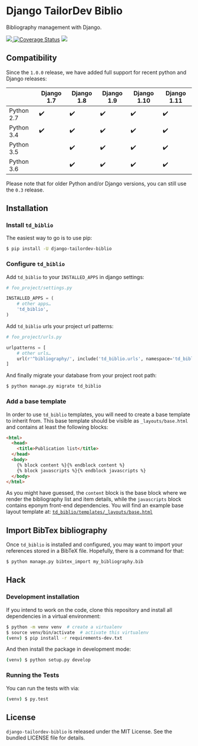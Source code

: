 # Django TailorDev Biblio

Bibliography management with Django.

[![](https://travis-ci.org/TailorDev/django-tailordev-biblio.svg?branch=master)
](https://travis-ci.org/TailorDev/django-tailordev-biblio/)
[![Coverage Status](https://coveralls.io/repos/github/TailorDev/django-tailordev-biblio/badge.svg?branch=master)](https://coveralls.io/github/TailorDev/django-tailordev-biblio?branch=master)
[![](https://img.shields.io/pypi/v/django-tailordev-biblio.svg)](https://pypi.python.org/pypi/django-tailordev-biblio)

## Compatibility

Since the `1.0.0` release, we have added full support for recent python and
Django releases:

|            | Django 1.7         | Django 1.8         | Django 1.9         | Django 1.10        | Django 1.11        |
| --         | --                 | --                 | --                 | --                 | --                 |
| Python 2.7 | :heavy_check_mark: | :heavy_check_mark: | :heavy_check_mark: | :heavy_check_mark: | :heavy_check_mark: |
| Python 3.4 | :heavy_check_mark: | :heavy_check_mark: | :heavy_check_mark: | :heavy_check_mark: | :heavy_check_mark: |
| Python 3.5 |                    | :heavy_check_mark: | :heavy_check_mark: | :heavy_check_mark: | :heavy_check_mark: |
| Python 3.6 |                    | :heavy_check_mark: | :heavy_check_mark: | :heavy_check_mark: | :heavy_check_mark: |

Please note that for older Python and/or Django versions, you can still use the `0.3` release.

## Installation

### Install `td_biblio`

The easiest way to go is to use pip:

```bash
$ pip install -U django-tailordev-biblio
```

### Configure `td_biblio`

Add `td_biblio` to your `INSTALLED_APPS` in django settings:

```python
# foo_project/settings.py

INSTALLED_APPS = (
    # other apps…
    'td_biblio',
)
```

Add `td_biblio` urls your project url patterns:

```python
# foo_project/urls.py

urlpatterns = [
    # other urls…
    url(r'^bibliography/', include('td_biblio.urls', namespace='td_biblio')),
]
```

And finally migrate your database from your project root path:

```bash
$ python manage.py migrate td_biblio
```

### Add a base template

In order to use `td_biblio` templates, you will need to create a base template
to inherit from. This base template should be visible as `_layouts/base.html`
and contains at least the following blocks:

```html
<html>
  <head>
    <title>Publication list</title>
  </head>
  <body>
    {% block content %}{% endblock content %}
    {% block javascripts %}{% endblock javascripts %}
  </body>
</html>
```

As you might have guessed, the `content` block is the base block where we render
the bibliography list and item details, while the `javascripts` block contains
eponym front-end dependencies. You will find an example base layout template at:
[`td_biblio/templates/_layouts/base.html`](https://github.com/TailorDev/django-tailordev-biblio/blob/master/td_biblio/templates/_layouts/base.html)

## Import BibTex bibliography

Once `td_biblio` is installed and configured, you may want to import your
references stored in a BibTeX file. Hopefully, there is a command for that:

```bash
$ python manage.py bibtex_import my_bibliography.bib
```

## Hack

### Development installation

If you intend to work on the code, clone this repository and install all
dependencies in a virtual environment:

```bash
$ python -m venv venv  # create a virtualenv
$ source venv/bin/activate  # activate this virtualenv
(venv) $ pip install -r requirements-dev.txt
```

And then install the package in development mode:

```bash
(venv) $ python setup.py develop
```

### Running the Tests

You can run the tests with via:

```bash
(venv) $ py.test
```

## License

`django-tailordev-biblio` is released under the MIT License. See the bundled
LICENSE file for details.
